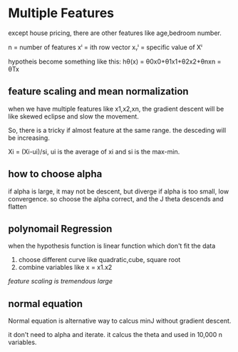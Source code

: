 # Multiple Features

except house pricing, there are other features like age,bedroom number.

n = number of features 
xⁱ = ith row vector
xᵧⁱ = specific value of Xⁱ

hypotheis become something like this:
hθ(x) = θ0x0+θ1x1+θ2x2+θnxn = θTx


## feature scaling and mean normalization

when we have multiple features like x1,x2,xn, the gradient descent will be like skewed eclipse and slow the movement.

So, there is a tricky if almost feature at the same range. the desceding will be increasing.

Xi = (Xi-ui)/si, ui is the average of xi and si is the max-min.

## how to choose alpha

if alpha is large, it may not be descent, but diverge
if alpha is too small, low convergence.
so choose the alpha correct, and the J theta descends and flatten

## polynomail Regression

when the hypothesis function is linear function which don't fit the data

1. choose different curve like quadratic,cube, square root
2. combine variables like x = x1.x2

*feature scaling is tremendous large*

## normal equation

Normal equation is alternative way to calcus minJ without gradient descent.

it don't need to alpha and iterate. 
it calcus the theta and used in 10,000 n variables.

